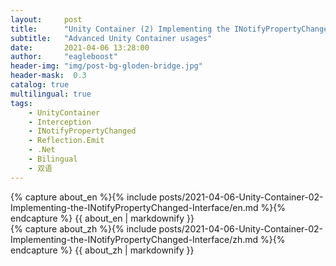 ```yaml
---
layout:     post
title:      "Unity Container (2) Implementing the INotifyPropertyChanged Interface"
subtitle:   "Advanced Unity Container usages"
date:       2021-04-06 13:28:00
author:     "eagleboost"
header-img: "img/post-bg-gloden-bridge.jpg"
header-mask:  0.3
catalog: true
multilingual: true
tags:
    - UnityContainer
    - Interception
    - INotifyPropertyChanged
    - Reflection.Emit
    - .Net
    - Bilingual
    - 双语
---
```


<!-- English Version -->
<div class="en post-container">
    {% capture about_en %}{% include posts/2021-04-06-Unity-Container-02-Implementing-the-INotifyPropertyChanged-Interface/en.md %}{% endcapture %}
    {{ about_en | markdownify }}
</div>

<!-- Chinese Version -->
<div class="zh post-container">
    {% capture about_zh %}{% include posts/2021-04-06-Unity-Container-02-Implementing-the-INotifyPropertyChanged-Interface/zh.md %}{% endcapture %}
    {{ about_zh | markdownify }}
</div>
